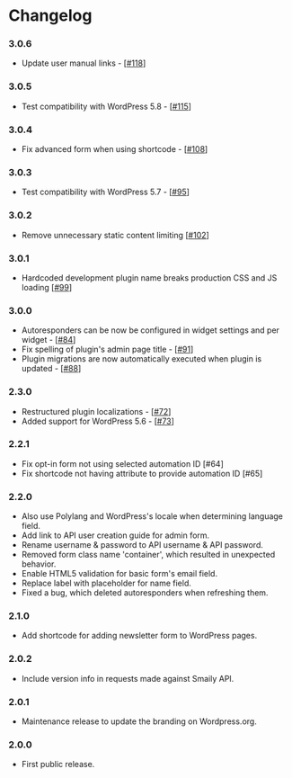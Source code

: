 # Changelog

### 3.0.6

- Update user manual links - [[#118](https://github.com/sendsmaily/sendsmaily-wordpress-plugin/pull/118)]

### 3.0.5

- Test compatibility with WordPress 5.8 - [[#115](https://github.com/sendsmaily/sendsmaily-wordpress-plugin/pull/115)]

### 3.0.4

- Fix advanced form when using shortcode - [[#108](https://github.com/sendsmaily/sendsmaily-wordpress-plugin/pull/108)]

### 3.0.3

- Test compatibility with WordPress 5.7 - [[#95](https://github.com/sendsmaily/sendsmaily-wordpress-plugin/issues/95)]

### 3.0.2

- Remove unnecessary static content limiting [[#102](https://github.com/sendsmaily/sendsmaily-wordpress-plugin/pull/102)]

### 3.0.1

- Hardcoded development plugin name breaks production CSS and JS loading [[#99](https://github.com/sendsmaily/sendsmaily-wordpress-plugin/pull/99)]

### 3.0.0

- Autoresponders can be now be configured in widget settings and per widget - [[#84](https://github.com/sendsmaily/sendsmaily-wordpress-plugin/pull/84)]
- Fix spelling of plugin's admin page title - [[#91](https://github.com/sendsmaily/sendsmaily-wordpress-plugin/pull/91)]
- Plugin migrations are now automatically executed when plugin is updated - [[#88](https://github.com/sendsmaily/sendsmaily-wordpress-plugin/pull/88)]

### 2.3.0

- Restructured plugin localizations - [[#72](https://github.com/sendsmaily/sendsmaily-wordpress-plugin/issues/72)]
- Added support for WordPress 5.6 - [[#73](https://github.com/sendsmaily/sendsmaily-wordpress-plugin/issues/73)]

### 2.2.1

- Fix opt-in form not using selected automation ID [#64]
- Fix shortcode not having attribute to provide automation ID [#65]

### 2.2.0

- Also use Polylang and WordPress's locale when determining language field.
- Add link to API user creation guide for admin form.
- Rename username & password to API username & API password.
- Removed form class name 'container', which resulted in unexpected behavior.
- Enable HTML5 validation for basic form's email field.
- Replace label with placeholder for name field.
- Fixed a bug, which deleted autoresponders when refreshing them.

### 2.1.0

- Add shortcode for adding newsletter form to WordPress pages.

### 2.0.2

- Include version info in requests made against Smaily API.

### 2.0.1

- Maintenance release to update the branding on Wordpress.org.

### 2.0.0

- First public release.
